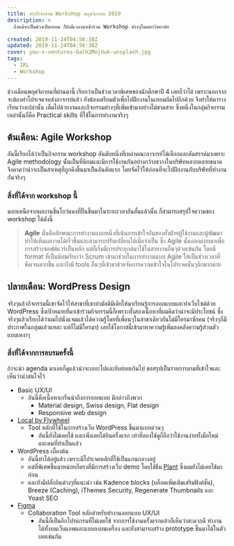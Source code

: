 ```yaml
---
title: สรุปกิจกรรม Workshop พฤศจิกายน 2019
description: >
  ถึงแม้จะเป็นช่วงเปิดเทอม ก็ยังมีเวลามาเข้าร่วม Workshop ต่างๆในมหาวิทยาลัย

created: 2019-11-24T04:56:38Z
updated: 2019-11-24T04:56:38Z
cover: you-x-ventures-Oalh2MojUuk-unsplash.jpg
tags: 
  - IRL
  - Workshop
---
```


ช่วงเดือนพฤศจิกายนที่ผ่านมานี้ เรียกว่าเป็นช่วงเวลาพิเศษของนักศึกษาปี 4 เลยก็ว่าได้ เพราะนอกจากจะต้องทำโปรเจคจบส่งอาจารย์แล้ว ยังต้องเตรียมตัวเพื่อไปฝึกงานในเทอมถัดไปอีกด้วย จึงทำให้ตารางเรียนว่างเปล่านั้น เต็มไปด้วยงานและกิจกรรมต่างๆที่เพิ่มเข้ามาอย่างไม่ขาดสาย ซึ่งหนึ่งในกลุ่มกิจกรรมเหล่านั้นก็คือ Practical skills ที่ใช้ในการทำงานจริงๆ 

## ต้นเดือน: Agile Workshop

อันนี้เรียกได้ว่าเป็นกิจกรรม workshop อันดับหนึ่งที่เหล่าคณะอาจารย์ได้เลือกและคัดสรรค์มาเพราะ Agile methodology นั้นเป็นที่นิยมและมีการใช้งานกันอย่างกว้างขวางในบริษัทหลากหลายขนาด จึงคาดว่าน่าจะเป็นสาเหตุที่ถูกดึงขึ้นมาเป็นอันดับแรก โดยจัดไว้ให้ก่อนที่จะไปฝึกงานกับบริษัทที่ทำงานกันจริงๆ

### สิ่งที่ได้จาก workshop นี้

นอกเหนือจากผลงานชิ้นโบว์แดงที่ปั้นขึ้นมาในระยะเวลาอันสั้นแล้วนั้น ก็สามารถสรุปใจความของ workshop ได้ดังนี้

> **Agile** นั้นคือลักษณะการทำงานแบบหนึ่งที่เน้นการเข้าใจกันของทั้งฝ่ายผู้ใช้งานและผู้พัฒนา ทำให้เห็นผลงานได้เร็วขึ้นและสามารถปรับเปลี่ยนได้เมื่อจำเป็น ซึ่ง Agile นั้นออกแบบมาเพื่อการสร้างซอฟต์แวร์เป็นหลัก แต่ก็เริ่มมีการประยุกต์มาใช้ในสายงานอื่นๆด้วยเช่นกัน โดยมี format ที่เป็นนิยมเรียกว่า Scrum เข้ามาช่วยในการทำงานแบบ Agile ให้เป็นช่วงเวลาที่ชัดเจนมากขึ้น และยังมี tools อื่นๆที่เข้ามาช่วยจัดการความเข้าใจในโปรเจคนั้นๆอีกมากมาย

## ปลายเดือน: WordPress Design

จริงๆแล้วกิจกรรมนี้เขาจัดไว้ให้สาขาที่เขาทำมัลติมีเดียให้มาเรียนรู้การออกแบบและทําเว็บไซต์ด้วย WordPress ซึ่งเป้าหมายที่มาเข้าร่วมกิจกรรมนี้ก็เพราะทั้งสองเนื้อหาที่ผมคิดว่าน่าจะมีประโยชน์ ซึ่งจริงๆแล้วเรียกได้ว่าผมไปนั่งแจมแล้วได้ความรู้โดยที่เพื่อนๆในสาขาเดียวกันไม่มีใครมาซักคน (จริงๆก็มีประกาศในกลุ่มแล้วแหละ แต่ก็ไม่มีใครมา) เลยใช้โอกาสนี้เข้ามาหาความรู้เพิ่มลงคลังความรู้ส่วนตัวแบบเหงาๆ

### สิ่งที่ได้จากการอบรมครั้งนี้

ถ้าจะนำ agenda มาเลยก็ดูแล้วน่าจะเยอะไปและยิบย่อยเกินไป ขอสรุปเป็นรายการตามที่เข้าใจและเห็นว่าน่าสนใจไว้

- Basic UX/UI
  - อันนี้คือเนื้อหาเกริ่นนำถึงการออกแบบ มีกล่าวถึงพวก 
      - Material design, Swiss design, Flat design
      - Responsive web design
- [Local by Flywheel](https://localbyflywheel.com)
  - Tool หลักที่ใช้ในการสร้างเว็บ WordPress ขึ้นมาแบบด่วนๆ
    - อันนี้ยังไม่เคยใช้ และเพิ่งเคยได้ยินครั้งแรก เท่าที่ลองใช้ดูก็ถือว่าใช้งานง่ายทั้งมือใหม่และคนที่ทำเป็นแล้ว
- WordPress เบื้องต้น
  - อันนี้ทำได้อยู่แล้ว เพราะมีโปรเจคหลักที่ใช้เป็นแกนกลางอยู่
  - แต่ที่พิเศษขึ้นมาหน่อยก็ตรงที่มีการสร้างเว็บ demo โดยใช้ธีม [Plant](https://th.seedthemes.com/item/plant/) ซึ่งผมยังไม่เคยใช้มาก่อน
  - และยังมีปลั้กอินต่างๆที่แนะนำ เช่น Kadence blocks (บล็อคเพิ่มเติมเสริมฟังค์ชั่น), Breeze (Caching), iThemes Security, Regenerate Thumbnails และ Yoast SEO
- [Figma](https://www.figma.com/) 
  - Collaboration Tool หลักสำหรับทำงานออกแบบ UX/UI
    - อันนี้ก็เป็นอีกโปรแกรมที่ไม่เคยใช้ จากการใช้งานครั้งแรกแล้วก็เห็นว่าสะดวกดี ทำงานได้ทั้งบนเว็บแอพและแบบลงบนเครื่อง และยังสามารถสร้าง prototype ขึ้นมาได้ในตัวเลยเช่นกัน

